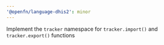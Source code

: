 ```yaml
---
'@openfn/language-dhis2': minor
---
```


Implement the `tracker` namespace for `tracker.import()` and `tracker.export()`
functions
